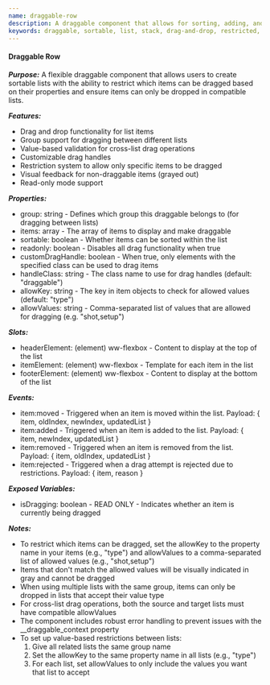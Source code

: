 ```yaml
---
name: draggable-row
description: A draggable component that allows for sorting, adding, and removing items with restriction capabilities based on item properties.
keywords: draggable, sortable, list, stack, drag-and-drop, restricted, value-matching
---
```


#### Draggable Row

***Purpose:***
A flexible draggable component that allows users to create sortable lists with the ability to restrict which items can be dragged based on their properties and ensure items can only be dropped in compatible lists.

***Features:***
- Drag and drop functionality for list items
- Group support for dragging between different lists
- Value-based validation for cross-list drag operations
- Customizable drag handles
- Restriction system to allow only specific items to be dragged
- Visual feedback for non-draggable items (grayed out)
- Read-only mode support

***Properties:***
- group: string - Defines which group this draggable belongs to (for dragging between lists)
- items: array - The array of items to display and make draggable
- sortable: boolean - Whether items can be sorted within the list
- readonly: boolean - Disables all drag functionality when true
- customDragHandle: boolean - When true, only elements with the specified class can be used to drag items
- handleClass: string - The class name to use for drag handles (default: "draggable")
- allowKey: string - The key in item objects to check for allowed values (default: "type")
- allowValues: string - Comma-separated list of values that are allowed for dragging (e.g. "shot,setup")

***Slots:***
- headerElement: (element) ww-flexbox - Content to display at the top of the list
- itemElement: (element) ww-flexbox - Template for each item in the list
- footerElement: (element) ww-flexbox - Content to display at the bottom of the list

***Events:***
- item:moved - Triggered when an item is moved within the list. Payload: { item, oldIndex, newIndex, updatedList }
- item:added - Triggered when an item is added to the list. Payload: { item, newIndex, updatedList }
- item:removed - Triggered when an item is removed from the list. Payload: { item, oldIndex, updatedList }
- item:rejected - Triggered when a drag attempt is rejected due to restrictions. Payload: { item, reason }

***Exposed Variables:***
- isDragging: boolean - READ ONLY - Indicates whether an item is currently being dragged

***Notes:***
- To restrict which items can be dragged, set the allowKey to the property name in your items (e.g., "type") and allowValues to a comma-separated list of allowed values (e.g., "shot,setup")
- Items that don't match the allowed values will be visually indicated in gray and cannot be dragged
- When using multiple lists with the same group, items can only be dropped in lists that accept their value type
- For cross-list drag operations, both the source and target lists must have compatible allowValues
- The component includes robust error handling to prevent issues with the __draggable_context property
- To set up value-based restrictions between lists:
  1. Give all related lists the same group name
  2. Set the allowKey to the same property name in all lists (e.g., "type")
  3. For each list, set allowValues to only include the values you want that list to accept